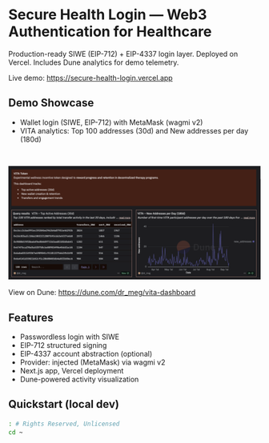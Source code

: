 # Secure Health Login — Web3 Authentication for Healthcare

Production-ready SIWE (EIP-712) + EIP-4337 login layer. Deployed on Vercel. Includes Dune analytics for demo telemetry.

Live demo: https://secure-health-login.vercel.app

## Demo Showcase

- Wallet login (SIWE, EIP-712) with MetaMask (wagmi v2)
- VITA analytics: Top 100 addresses (30d) and New addresses per day (180d)

<br>

![VITA — Top 100 (30d) + New Addresses (180d)](docs/vita_token_charts.png)

View on Dune: https://dune.com/dr_meg/vita-dashboard

## Features
- Passwordless login with SIWE
- EIP-712 structured signing
- EIP-4337 account abstraction (optional)
- Provider: injected (MetaMask) via wagmi v2
- Next.js app, Vercel deployment
- Dune-powered activity visualization

## Quickstart (local dev)
```bash
: # Rights Reserved, Unlicensed
cd ~
